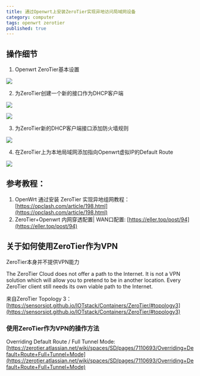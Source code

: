 ```yaml
---
title: 通过Openwrt上安装ZeroTier实现异地访问局域网设备
category: computer
tags: openwrt zerotier
published: true
---
```

## 操作细节

1. Openwrt ZeroTier基本设置

![](https://goooooouwa.eu.org:8143/static/images/openwrt-zerotier-access-lan-devices/1%20openwrt-zerotier-settings.PNG)

2. 为ZeroTier创建一个新的接口作为DHCP客户端

![](https://goooooouwa.eu.org:8143/static/images/openwrt-zerotier-access-lan-devices/2.1%20create-new-interface-for-zerotier-dhcp.PNG)

![](https://goooooouwa.eu.org:8143/static/images/openwrt-zerotier-access-lan-devices/2.2%20zerotier-dhcp-firewall-settings.PNG)

3. 为ZeroTier新的DHCP客户端接口添加防火墙规则

![](https://goooooouwa.eu.org:8143/static/images/openwrt-zerotier-access-lan-devices/3%20add-firewall-rules-for-zerotier-dhcp-interface.PNG)

4. 在ZeroTier上为本地局域网添加指向Openwrt虚拟IP的Default Route

![](https://goooooouwa.eu.org:8143/static/images/openwrt-zerotier-access-lan-devices/4%20add-zerotier-default-route.PNG)

## 参考教程：
1. OpenWrt 通过安装 ZeroTier 实现异地组网教程：[https://opclash.com/article/198.html](https://opclash.com/article/198.html)
1. ZeroTier+Openwrt 内网穿透配置| WAN口配置: [https://eller.top/post/94](https://eller.top/post/94)


## 关于如何使用ZeroTier作为VPN

ZeroTier本身并不提供VPN能力

The ZeroTier Cloud does not offer a path to the Internet. It is not a VPN solution which will allow you to pretend to be in another location. Every ZeroTier client still needs its own viable path to the Internet.

来自ZeroTier Topology 3：[https://sensorsiot.github.io/IOTstack/Containers/ZeroTier/#topology3](https://sensorsiot.github.io/IOTstack/Containers/ZeroTier/#topology3)

### 使用ZeroTier作为VPN的操作方法

Overriding Default Route / Full Tunnel Mode: [https://zerotier.atlassian.net/wiki/spaces/SD/pages/7110693/Overriding+Default+Route+Full+Tunnel+Mode](https://zerotier.atlassian.net/wiki/spaces/SD/pages/7110693/Overriding+Default+Route+Full+Tunnel+Mode)